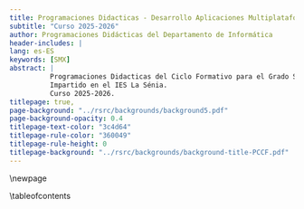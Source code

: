 ```yaml
---
title: Programaciones Didacticas - Desarrollo Aplicaciones Multiplataforma 
subtitle: "Curso 2025-2026"
author: Programaciones Didácticas del Departamento de Informática
header-includes: |
lang: es-ES
keywords: [SMX]
abstract: |
          Programaciones Didacticas del Ciclo Formativo para el Grado Superior de Desarrollo de Aplicaciones Multiplataforma
          Impartido en el IES La Sénia.
          Curso 2025-2026.
titlepage: true,
page-background: "../rsrc/backgrounds/background5.pdf"
page-background-opacity: 0.4
titlepage-text-color: "3c4d64"
titlepage-rule-color: "360049"
titlepage-rule-height: 0
titlepage-background: "../rsrc/backgrounds/background-title-PCCF.pdf"
---
```


\newpage

\tableofcontents

